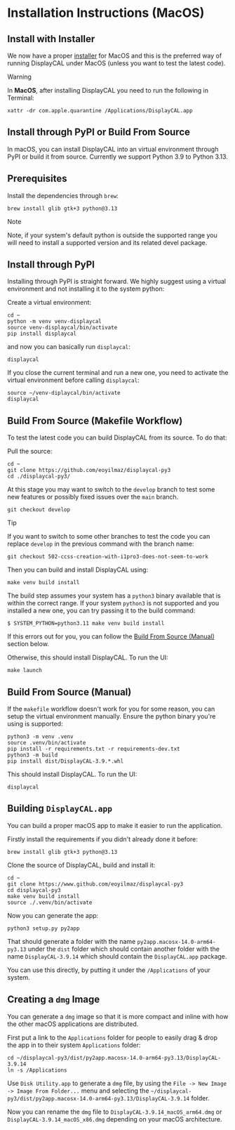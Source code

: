 Installation Instructions (MacOS)
=================================

Install with Installer
----------------------

We now have a proper [installer](https://www.github.com/eoyilmaz/displaycal-py3/releases)
for MacOS and this is the preferred way of running DisplayCAL under MacOS (unless you
want to test the latest code).

> [!WARNING]
> In **MacOS**, after installing DisplayCAL you need to run the following in Terminal:
>
> ```shell
> xattr -dr com.apple.quarantine /Applications/DisplayCAL.app
> ```

Install through PyPI or Build From Source
-----------------------------------------

In macOS, you can install DisplayCAL into an virtual environment through PyPI or build
it from source. Currently we support Python 3.9 to Python 3.13.

Prerequisites
-------------

Install the dependencies through `brew`:

```shell
brew install glib gtk+3 python@3.13
```

> [!NOTE]
> Note, if your system's default python is outside the supported range you will need to
> install a supported version and its related devel package.

Install through PyPI
--------------------

Installing through PyPI is straight forward. We highly suggest using a virtual
environment and not installing it to the system python:

Create a virtual environment:

```shell
cd ~
python -m venv venv-displaycal
source venv-displaycal/bin/activate
pip install displaycal
```

and now you can basically run `displaycal`:

```shell
displaycal
```

If you close the current terminal and run a new one, you need to activate the virtual
environment before calling `displaycal`:

```shell
source ~/venv-diplaycal/bin/activate
displaycal
```

Build From Source (Makefile Workflow)
-------------------------------------

To test the latest code you can build DisplayCAL from its source. To do that:

Pull the source:

```shell
cd ~
git clone https://github.com/eoyilmaz/displaycal-py3
cd ./displaycal-py3/
```

At this stage you may want to switch to the ``develop`` branch to test some new features
or possibly fixed issues over the ``main`` branch.

```shell
git checkout develop
```

> [!TIP]
> If you want to switch to some other branches to test the code you can replace
> `develop` in the previous command with the branch name:
> ```shell
> git checkout 502-ccss-creation-with-i1pro3-does-not-seem-to-work
> ```

Then you can build and install DisplayCAL using:

```shell
make venv build install
```

The build step assumes your system has a `python3` binary available that is
within the correct range. If your system `python3` is not supported and you
installed a new one, you can try passing it to the build command:

```shell
$ SYSTEM_PYTHON=python3.11 make venv build install
```

If this errors out for you, you can follow the
[Build From Source (Manual)](#build-from-source-manual) section below.

Otherwise, this should install DisplayCAL. To run the UI:

```shell
make launch
```

Build From Source (Manual)
--------------------------

If the `makefile` workflow doesn't work for you for some reason, you can setup the
virtual environment manually. Ensure the python binary you're using is supported:

```shell
python3 -m venv .venv
source .venv/bin/activate
pip install -r requirements.txt -r requirements-dev.txt
python3 -m build
pip install dist/DisplayCAL-3.9.*.whl
```

This should install DisplayCAL. To run the UI:

```shell
displaycal
```

Building `DisplayCAL.app`
-------------------------

You can build a proper macOS app to make it easier to run the application.

Firstly install the requirements if you didn't already done it before:

```shell
brew install glib gtk+3 python@3.13
```

Clone the source of DisplayCAL, build and install it:

```shell
cd ~
git clone https://www.github.com/eoyilmaz/displaycal-py3
cd displaycal-py3
make venv build install
source ./.venv/bin/activate
```

Now you can generate the app:

```shell
python3 setup.py py2app
```

That should generate a folder with the name `py2app.macosx-14.0-arm64-py3.13` under the
`dist` folder which should contain another folder with the name `DisplayCAL-3.9.14`
which should contain the `DisplayCAL.app` package.

You can use this directly, by putting it under the `/Applications` of your system.

Creating a `dmg` Image
----------------------

You can generate a `dmg` image so that it is more compact and inline with how the other
macOS applications are distributed.

First put a link to the `Applications` folder for people to easily drag & drop the app
in to their system `Applications` folder:

```shell
cd ~/displaycal-py3/dist/py2app.macosx-14.0-arm64-py3.13/DisplayCAL-3.9.14
ln -s /Applications
```

Use `Disk Utility.app` to generate a `dmg` file, by using the
`File -> New Image -> Image From Folder...` menu and selecting the
`~/displaycal-py3/dist/py2app.macosx-14.0-arm64-py3.13/DisplayCAL-3.9.14` folder.

Now you can rename the `dmg` file to `DisplayCAL-3.9.14_macOS_arm64.dmg` or
`DisplayCAL-3.9.14_macOS_x86.dmg` depending on your macOS architecture.
